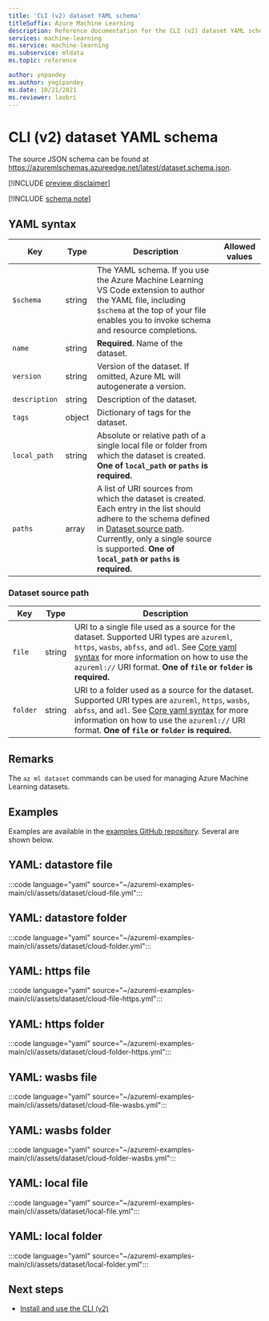 ```yaml
---
title: 'CLI (v2) dataset YAML schema'
titleSuffix: Azure Machine Learning
description: Reference documentation for the CLI (v2) dataset YAML schema.
services: machine-learning
ms.service: machine-learning
ms.subservice: mldata
ms.topic: reference

author: ynpandey
ms.author: yogipandey
ms.date: 10/21/2021
ms.reviewer: laobri
---
```


# CLI (v2) dataset YAML schema

The source JSON schema can be found at https://azuremlschemas.azureedge.net/latest/dataset.schema.json.

[!INCLUDE [preview disclaimer](../../includes/machine-learning-preview-generic-disclaimer.md)]

[!INCLUDE [schema note](../../includes/machine-learning-preview-old-json-schema-note.md)]

## YAML syntax

| Key | Type | Description | Allowed values |
| --- | ---- | ----------- | -------------- |
| `$schema` | string | The YAML schema. If you use the Azure Machine Learning VS Code extension to author the YAML file, including `$schema` at the top of your file enables you to invoke schema and resource completions. | |
| `name` | string | **Required.** Name of the dataset. | |
| `version` | string | Version of the dataset. If omitted, Azure ML will autogenerate a version. | |
| `description` | string | Description of the dataset. | |
| `tags` | object | Dictionary of tags for the dataset. | |
| `local_path` | string | Absolute or relative path of a single local file or folder from which the dataset is created. **One of `local_path` or `paths` is required.** | |
| `paths` | array | A list of URI sources from which the dataset is created. Each entry in the list should adhere to the schema defined in [Dataset source path](#dataset-source-path). Currently, only a single source is supported.  **One of `local_path` or `paths` is required.** | |

### Dataset source path

| Key | Type | Description |
| --- | ---- | ----------- |
| `file` | string | URI to a single file used as a source for the dataset. Supported URI types are `azureml`, `https`, `wasbs`, `abfss`, and `adl`. See [Core yaml syntax](reference-yaml-core-syntax.md) for more information on how to use the `azureml://` URI format. **One of `file` or `folder` is required.** |
| `folder` | string | URI to a folder used as a source for the dataset. Supported URI types are `azureml`, `https`, `wasbs`, `abfss`, and `adl`. See [Core yaml syntax](reference-yaml-core-syntax.md) for more information on how to use the `azureml://` URI format. **One of `file` or `folder` is required.** |

## Remarks

The `az ml dataset` commands can be used for managing Azure Machine Learning datasets.

## Examples

Examples are available in the [examples GitHub repository](https://github.com/Azure/azureml-examples/tree/main/cli/assets/dataset). Several are shown below.

## YAML: datastore file

:::code language="yaml" source="~/azureml-examples-main/cli/assets/dataset/cloud-file.yml":::

## YAML: datastore folder

:::code language="yaml" source="~/azureml-examples-main/cli/assets/dataset/cloud-folder.yml":::

## YAML: https file

:::code language="yaml" source="~/azureml-examples-main/cli/assets/dataset/cloud-file-https.yml":::

## YAML: https folder

:::code language="yaml" source="~/azureml-examples-main/cli/assets/dataset/cloud-folder-https.yml":::

## YAML: wasbs file

:::code language="yaml" source="~/azureml-examples-main/cli/assets/dataset/cloud-file-wasbs.yml":::

## YAML: wasbs folder

:::code language="yaml" source="~/azureml-examples-main/cli/assets/dataset/cloud-folder-wasbs.yml":::

## YAML: local file

:::code language="yaml" source="~/azureml-examples-main/cli/assets/dataset/local-file.yml":::

## YAML: local folder

:::code language="yaml" source="~/azureml-examples-main/cli/assets/dataset/local-folder.yml":::

## Next steps

- [Install and use the CLI (v2)](how-to-configure-cli.md)
